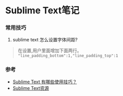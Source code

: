 # Sublime Text笔记

### 常用技巧
1. sublime text 怎么设置字体间距?
> 在设置,用户里面增加下面两行。
`"line_padding_bottom":1,"line_padding_top":1`

### 参考
* [Sublime Text 有哪些使用技巧？](https://www.zhihu.com/question/24896283)
* [Sublime Text资源](https://github.com/jikeytang/sublime-text)